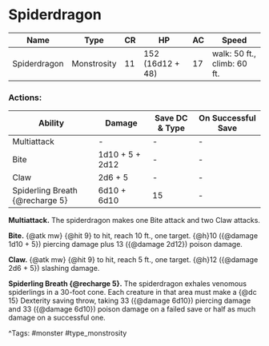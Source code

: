# Spiderdragon

| Name | Type | CR | HP | AC | Speed |
|------|------|----|----|----|-------|
| Spiderdragon | Monstrosity | 11 | 152 (16d12 + 48) | 17 | walk: 50 ft., climb: 60 ft. |

### Actions:

| Ability | Damage | Save DC & Type | On Successful Save |
|---------|--------|----------------|--------------------|
| Multiattack | - | - | - |
| Bite | 1d10 + 5 + 2d12 | - | - |
| Claw | 2d6 + 5 | - | - |
| Spiderling Breath {@recharge 5} | 6d10 + 6d10 | 15 | - |


**Multiattack.** The spiderdragon makes one Bite attack and two Claw attacks.

**Bite.** {@atk mw} {@hit 9} to hit, reach 10 ft., one target. {@h}10 ({@damage 1d10 + 5}) piercing damage plus 13 ({@damage 2d12}) poison damage.

**Claw.** {@atk mw} {@hit 9} to hit, reach 5 ft., one target. {@h}12 ({@damage 2d6 + 5}) slashing damage.

**Spiderling Breath {@recharge 5}.** The spiderdragon exhales venomous spiderlings in a 30-foot cone. Each creature in that area must make a {@dc 15} Dexterity saving throw, taking 33 ({@damage 6d10}) piercing damage and 33 ({@damage 6d10}) poison damage on a failed save or half as much damage on a successful one.

^Tags: #monster #type_monstrosity